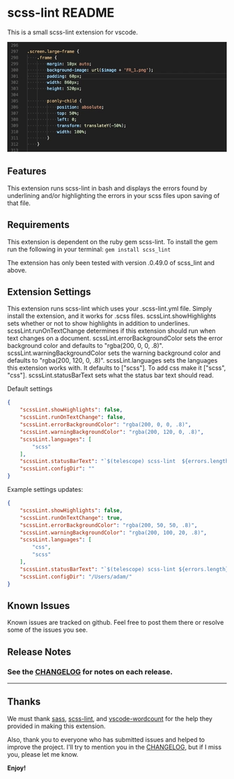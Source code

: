 # scss-lint README

This is a small scss-lint extension for vscode.

![Alt text](https://github.com/adamwalzer/vscode-scss-lint/raw/master/images/demo.gif?raw=true "Demo Gif")

## Features

This extension runs scss-lint in bash and displays the errors found by underlining and/or highlighting the errors in your scss files upon saving of that file.

## Requirements

This extension is dependent on the ruby gem scss-lint. To install the gem run the following in your terminal:
`gem install scss_lint`

The extension has only been tested with version .0.49.0 of scss_lint and above.

## Extension Settings

This extension runs scss-lint which uses your .scss-lint.yml file. Simply install the extension, and it works for .scss files.
scssLint.showHighlights sets whether or not to show highlights in addition to underlines.
scssLint.runOnTextChange determines if this extension should run when text changes on a document.
scssLint.errorBackgroundColor sets the error background color and defaults to "rgba(200, 0, 0, .8)".
scssLint.warningBackgroundColor sets the warning background color and defaults to "rgba(200, 120, 0, .8)".
scssLint.languages sets the languages this extension works with. It defaults to ["scss"]. To add css make it ["scss", "css"].
scssLint.statusBarText sets what the status bar text should read.

Default settings

```settings.json
{
    "scssLint.showHighlights": false,
    "scssLint.runOnTextChange": false,
    "scssLint.errorBackgroundColor": "rgba(200, 0, 0, .8)",
    "scssLint.warningBackgroundColor": "rgba(200, 120, 0, .8)",
    "scssLint.languages": [
        "scss"
    ],
    "scssLint.statusBarText": "`$(telescope) scss-lint  ${errors.length} $(x)  ${warnings.length} $(alert)`",
    "scssLint.configDir": ""
}
```

Example settings updates:

```settings.json
{
    "scssLint.showHighlights": false,
    "scssLint.runOnTextChange": true,
    "scssLint.errorBackgroundColor": "rgba(200, 50, 50, .8)",
    "scssLint.warningBackgroundColor": "rgba(200, 100, 20, .8)",
    "scssLint.languages": [
        "css",
        "scss"
    ],
    "scssLint.statusBarText": "`$(telescope) scss-lint ${errors.length} $(x)`",
    "scssLint.configDir": "/Users/adam/"
}
```

## Known Issues

Known issues are tracked on github. Feel free to post them there or resolve some of the issues you see.

## Release Notes

### See the [CHANGELOG](https://github.com/adamwalzer/vscode-scss-lint/blob/master/CHANGELOG.md) for notes on each release.

-----------------------------------------------------------------------------------------------------------

## Thanks

We must thank [sass](http://sass-lang.com), [scss-lint](https://github.com/brigade/scss-lint), and [vscode-wordcount](https://github.com/Microsoft/vscode-wordcount) for the help they provided in making this extension.

Also, thank you to everyone who has submitted issues and helped to improve the project. I'll try to mention you in the [CHANGELOG](https://github.com/adamwalzer/vscode-scss-lint/blob/master/CHANGELOG.md), but if I miss you, please let me know.

**Enjoy!**
